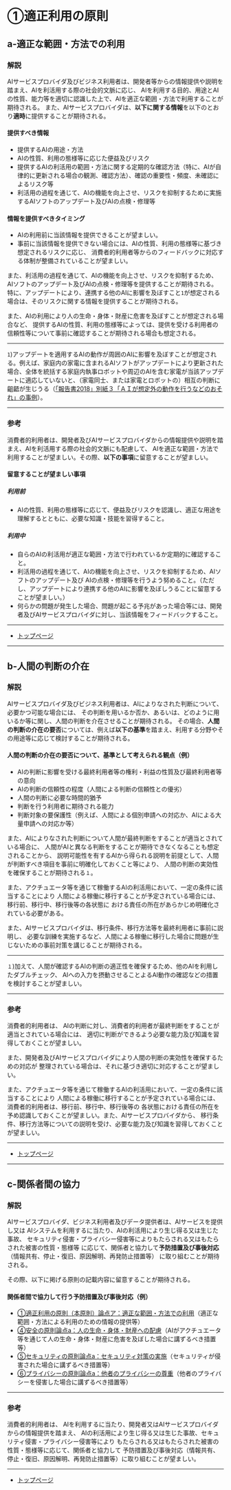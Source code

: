 # ①適正利用の原則

## a-適正な範囲・方法での利用

### 解説
AIサービスプロバイダ及びビジネス利用者は、開発者等からの情報提供や説明を踏まえ、AIを利活用する際の社会的文脈に応じ、
AIを利用する目的、用途とAIの性質、能力等を適切に認識した上で、AIを適正な範囲・方法で利用することが期待される。
また、AIサービスプロバイダは、**以下に関する情報**を以下のとおり**適時**に提供することが期待される。


#### 提供すべき情報
* 提供するAIの用途・方法
* AIの性質、利用の態様等に応じた便益及びリスク
* 提供するAIの利活用の範囲・方法に関する定期的な確認方法（特に、AIが自律的に更新される場合の観測、確認方法）、確認の重要性・頻度、未確認によるリスク等
* 利活用の過程を通じて、AIの機能を向上させ、リスクを抑制するために実施するAIソフトのアップデート及びAIの点検・修理等

#### 情報を提供すべきタイミング
* AIの利用前に当該情報を提供できることが望ましい。
* 事前に当該情報を提供できない場合には、AIの性質、利用の態様等に基づき想定されるリスクに応じ、
消費者的利用者等からのフィードバックに対応する体制が整備されていることが望ましい。


また、利活用の過程を通じて、AIの機能を向上させ、リスクを抑制するため、
AIソフトのアップデート及びAIの点検・修理等を提供することが期待される。
特に、アップデートにより、連携する他のAIに影響を及ぼすこと`1`が想定される場合は、そのリスクに関する情報を提供することが期待される。

また、AIの利用により人の生命・身体・財産に危害を及ぼすことが想定される場合など、
提供するAIの性質、利用の態様等によっては、提供を受ける利用者の信頼性等について事前に確認することが期待される場合も想定される。

----

`1`)アップデートを適用するAIの動作が周囲のAIに影響を及ぼすことが想定される。例えば、家庭内の家電に含まれるAIソフトがアップデートにより更新された場合、全体を統括する家庭内執事ロボットや周辺のAIを含む家電が当該アップデートに適応していないと、（家電同士、または家電とロボットの）相互の判断に齟齬が生じうる（[「報告書2018」別紙３「ＡＩが想定外の動作を行うなどのおそれ」の事例](http://www.soumu.go.jp/main_content/000564152.pdf#page=8)）。

____

### 参考

消費者的利用者は、開発者及びAIサービスプロバイダからの情報提供や説明を踏まえ、AIを利活用する際の社会的文脈にも配慮して、
AIを適正な範囲・方法で利用することが望ましい。その際、**以下の事項**に留意することが望ましい。


#### 留意することが望ましい事項

##### 利用前
* AIの性質、利用の態様等に応じて、便益及びリスクを認識し、適正な用途を理解するとともに、必要な知識・技能を習得すること。

##### 利用中
* 自らのAIの利活用が適正な範囲・方法で行われているか定期的に確認すること。
* 利活用の過程を通じて、AIの機能を向上させ、リスクを抑制するため、AIソフトのアップデート及び
AIの点検・修理等を行うよう努めること。（ただし、アップデートにより連携する他のAIに影響を及ぼしうることに留意することが望ましい。）
* 何らかの問題が発生した場合、問題が起こる予兆があった場合等には、開発者及びAIサービスプロバイダに対し、当該情報をフィードバックすること。

****************

* [トップページ](../../)

****************


## b-人間の判断の介在

### 解説

AIサービスプロバイダ及びビジネス利用者は、AIによりなされた判断について、必要かつ可能な場合には、
その判断を用いるか否か、あるいは、どのように用いるか等に関し、人間の判断を介在させることが期待される。
その場合、**人間の判断の介在の要否**については、例えば**以下の基準**を踏まえ、利用する分野やその用途等に応じて検討することが期待される。


#### 人間の判断の介在の要否について、基準として考えられる観点（例）
* AIの判断に影響を受ける最終利用者等の権利・利益の性質及び最終利用者等の意向
* AIの判断の信頼性の程度（人間による判断の信頼性との優劣）
* 人間の判断に必要な時間的猶予
* 判断を行う利用者に期待される能力
* 判断対象の要保護性（例えば、人間による個別申請への対応か、AIによる大量申請への対応か等）

また、AIによりなされた判断について人間が最終判断をすることが適当とされている場合に、
人間がAIと異なる判断をすることが期待できなくなることも想定されることから、
説明可能性を有するAIから得られる説明を前提として、人間が判断すべき項目を事前に明確化しておくこと等により、
人間の判断の実効性を確保することが期待される`１`。

また、アクチュエータ等を通じて稼働するAIの利活用において、一定の条件に該当することにより
人間による稼働に移行することが予定されている場合には、移行前、移行中、移行後等の各状態に
おける責任の所在があらかじめ明確化されている必要がある。

また、AIサービスプロバイダは、移行条件、移行方法等を最終利用者に事前に説明し、
必要な訓練を実施するなど、人間による稼働に移行した場合に問題が生じないための事前対策を講じることが期待される。

----

`１`)加えて、人間が確認するAIの判断の適正性を確保するため、他のAIを利用したダブルチェック、
AIへの入力を摂動させることよるAI動作の確認などの措置を検討することが望ましい。

----

### 参考

消費者的利用者は、
AIの判断に対し、消費者的利用者が最終判断をすることが適当とされている場合には、
適切に判断ができるよう必要な能力及び知識を習得しておくことが望ましい。

また、開発者及びAIサービスプロバイダにより人間の判断の実効性を確保するための対応が
整理されている場合は、それに基づき適切に対応することが望ましい。

また、アクチュエータ等を通じて稼働するAIの利活用において、一定の条件に該当することにより
人間による稼働に移行することが予定されている場合には、消費者的利用者は、移行前、移行中、移行後等の
各状態における責任の所在を予め認識しておくことが望ましい。また、AIサービスプロバイダから、
移行条件、移行方法等についての説明を受け、必要な能力及び知識を習得しておくことが望ましい。

****************

* [トップページ](../../)

****************


## c-関係者間の協力

### 解説

AIサービスプロバイダ、ビジネス利用者及びデータ提供者は、AIサービスを提供し又は
AIシステムを利用するに当たり、AIの利活用により生じ得る又は生じた事故、
セキュリティ侵害・プライバシー侵害等によりもたらされる又はもたらされた被害の性質・態様等
に応じて、関係者と協力して**予防措置及び事後対応**（情報共有、停止・復旧、原因解明、再発防止措置等）
に取り組むことが期待される。

その際、以下に掲げる原則の記載内容に留意することが期待される。


#### 関係者間で協力して行う予防措置及び事後対応（例）
* [①適正利用の原則（本原則）論点ア：適正な範囲・方法での利用](#a-適正な範囲・方法での利用)（適正な範囲・方法による利用のための情報の提供等）
* [④安全の原則論点a：人の生命・身体・財産への配慮](../04.md#a-人の生命・身体・財産への配慮)（AIがアクチュエータ等を通じて人の生命・身体・財産に危害を及ぼした場合に講ずるべき措置等）
* [⑤セキュリティの原則論点a：セキュリティ対策の実施](../05.md#a-セキュリティ対策の実施)（セキュリティが侵害された場合に講ずるべき措置等）
* [⑥プライバシーの原則論点a：他者のプライバシーの尊重](../06.md#a-他者のプライバシーの尊重)（他者のプライバシーを侵害した場合に講ずるべき措置等）
____

### 参考

消費者的利用者は、
AIを利用するに当たり、開発者又はAIサービスプロバイダからの情報提供を踏まえ、
AIの利活用により生じ得る又は生じた事故、セキュリティ侵害・プライバシー侵害等により
もたらされる又はもたらされた被害の性質・態様等に応じて、関係者と協力して
予防措置及び事後対応（情報共有、停止・復旧、原因解明、再発防止措置等）に取り組むことが望ましい。

****************

* [トップページ](../../)
